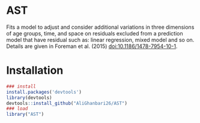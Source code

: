 # AST
Fits a model to adjust and consider additional variations in three dimensions of age groups, time, and space on residuals excluded from a prediction model that have residual such as: linear regression, mixed model and so on. Details are given in Foreman et al. (2015) <doi:10.1186/1478-7954-10-1>.

# Installation

```r
### install
install.packages('devtools')
library(devtools)
devtools::install_github("AliGhanbari26/AST")
### load
library("AST")
```